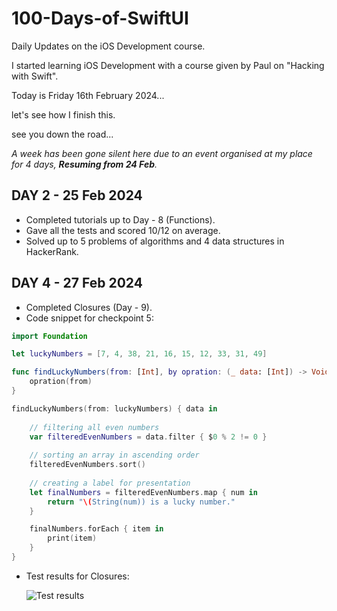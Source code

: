 # 100-Days-of-SwiftUI
Daily Updates on the iOS Development course.


I started learning iOS Development with a course given by Paul on "Hacking with Swift". 

Today is Friday 16th February 2024... 

let's see how I finish this.

see you down the road...

*A week has been gone silent here due to an event organised at my place for 4 days, **Resuming from 24 Feb**.*

## DAY 2 - 25 Feb 2024

- Completed tutorials up to Day - 8 (Functions).
- Gave all the tests and scored 10/12 on average.
- Solved up to 5 problems of algorithms and 4 data structures in HackerRank.

## DAY 4 - 27 Feb 2024

- Completed Closures (Day - 9).
- Code snippet for checkpoint 5:
```swift
import Foundation

let luckyNumbers = [7, 4, 38, 21, 16, 15, 12, 33, 31, 49]

func findLuckyNumbers(from: [Int], by opration: (_ data: [Int]) -> Void) {
    opration(from)
}

findLuckyNumbers(from: luckyNumbers) { data in
    
    // filtering all even numbers
    var filteredEvenNumbers = data.filter { $0 % 2 != 0 }
    
    // sorting an array in ascending order
    filteredEvenNumbers.sort()
    
    // creating a label for presentation
    let finalNumbers = filteredEvenNumbers.map { num in
        return "\(String(num)) is a lucky number."
    }

    finalNumbers.forEach { item in
        print(item)
    }
}
```

- Test results for Closures:
  
  ![Test results](https://github.com/sonirudra/100-Days-of-SwiftUI/assets/145532030/b6454db7-4040-4d6d-8b55-5ec7722c683f)

